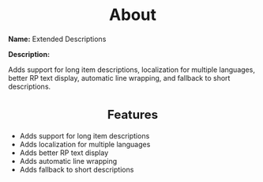<h1 style="text-align:center; font-size:2rem; font-weight:bold;">About</h1>

**Name:**
Extended Descriptions

**Description:**

Adds support for long item descriptions, localization for multiple languages, better RP text display, automatic line wrapping, and fallback to short descriptions.

<h2 style="text-align:center; font-size:1.5rem; font-weight:bold;">Features</h2>

- Adds support for long item descriptions
- Adds localization for multiple languages
- Adds better RP text display
- Adds automatic line wrapping
- Adds fallback to short descriptions

